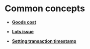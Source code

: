 # Common concepts

- **[Goods cost](https://docs.erp.net/tech/modules/logistics/concepts/goods-cost/index.html?q=Goods%20cost)**

- **[Lots issue](https://docs.erp.net/tech/modules/logistics/concepts/lots-issue.html?q=Lots%20issue)**
 
- **[Setting transaction timestamp](https://docs.erp.net/tech/modules/logistics/concepts/setting-transaction-timestamp/index.html?q=Setting%20transaction%20timestamp)**
